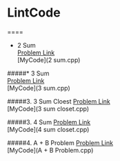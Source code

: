 # LintCode

====
* 2 Sum     
[Problem Link](http://lintcode.com/en/problem/2-sum/)      
[MyCode](2 sum.cpp)

#####* 3 Sum     
[Problem Link](http://lintcode.com/en/problem/3-sum/)      
[MyCode](3 sum.cpp)

#####3. 3 Sum Cloest
[Problem Link](http://lintcode.com/en/problem/3-sum-closest/)   
[MyCode](3 sum closet.cpp)

#####3. 4 Sum
[Problem Link](http://lintcode.com/en/problem/4-sum/)   
[MyCode](4 sum closet.cpp)

#####4. A + B Problem
[Problem Link](http://lintcode.com/en/problem/a-b-problem/)   
[MyCode](A + B Problem.cpp)
